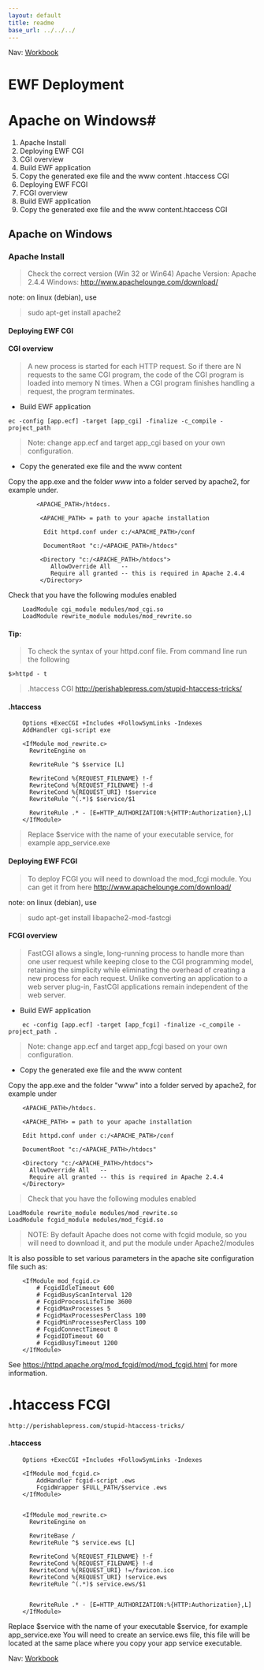 ```yaml
---
layout: default
title: readme
base_url: ../../../
---
```

Nav: [Workbook](../../workbook)

EWF Deployment 
==============

# Apache on Windows#

1. Apache Install
2. Deploying EWF CGI
3. CGI overview
  1. Build EWF application
  2. Copy the generated exe file and the www content .htaccess CGI
4. Deploying EWF FCGI
5. FCGI overview
  1. Build EWF application
  2. Copy the generated exe file and the www content.htaccess CGI



## Apache on Windows

### Apache Install

>Check the correct version (Win 32 or Win64)
>Apache Version:  Apache 2.4.4 
>Windows: http://www.apachelounge.com/download/

note: on linux (debian), use 
> sudo apt-get install apache2

#### Deploying EWF CGI

#### CGI overview
>A new process is started for each HTTP request. So if there are N requests to the same 
>CGI program, the code of the CGI program is loaded into memory N times.
>When a CGI program finishes handling a request,  the program terminates.

* Build EWF application

```ec -config [app.ecf] -target [app_cgi] -finalize -c_compile -project_path```


>Note: change app.ecf and target app_cgi  based on your own configuration.

* Copy the generated exe file and the www content 

Copy the app.exe and the folder _www_  into a folder served by apache2, for example under.


```
        <APACHE_PATH>/htdocs. 
        
         <APACHE_PATH> = path to your apache installation

          Edit httpd.conf under c:/<APACHE_PATH>/conf

          DocumentRoot "c:/<APACHE_PATH>/htdocs"

         <Directory "c:/<APACHE_PATH>/htdocs">
            AllowOverride All   --
            Require all granted -- this is required in Apache 2.4.4
         </Directory>
```

Check that you have the following modules enabled

```
    LoadModule cgi_module modules/mod_cgi.so
    LoadModule rewrite_module modules/mod_rewrite.so
```

#### Tip:
>To check the syntax of your httpd.conf file. From command line run the following 

    $>httpd - t


>.htaccess CGI
    http://perishablepress.com/stupid-htaccess-tricks/

#### .htaccess

```
    Options +ExecCGI +Includes +FollowSymLinks -Indexes
    AddHandler cgi-script exe
    
    <IfModule mod_rewrite.c>
      RewriteEngine on
    
      RewriteRule ^$ $service [L]
    
      RewriteCond %{REQUEST_FILENAME} !-f
      RewriteCond %{REQUEST_FILENAME} !-d
      RewriteCond %{REQUEST_URI} !$service
      RewriteRule ^(.*)$ $service/$1 
      
      RewriteRule .* - [E=HTTP_AUTHORIZATION:%{HTTP:Authorization},L]
    </IfModule>
```

>Replace $service with the name of your executable service, for example app_service.exe


#### Deploying EWF FCGI
>To deploy FCGI you will need to download the mod_fcgi module. 
>You can get it from here http://www.apachelounge.com/download/

note: on linux (debian), use 
> sudo apt-get install libapache2-mod-fastcgi

#### FCGI overview
>FastCGI allows a single, long-running process to handle more than one user request while keeping close to the CGI programming model, retaining the simplicity while eliminating the overhead of creating a new process for each request. Unlike converting an application to a web server plug-in, FastCGI applications remain independent of the web server.

* Build EWF application

```    ec -config [app.ecf] -target [app_fcgi] -finalize -c_compile -project_path .```

>Note: change app.ecf and target app_fcgi  based on your own configuration.

* Copy the generated exe file and the www content 

Copy the app.exe and the folder "www"  into a folder served by apache2, for example under

```
    <APACHE_PATH>/htdocs. 
    
    <APACHE_PATH> = path to your apache installation

    Edit httpd.conf under c:/<APACHE_PATH>/conf

    DocumentRoot "c:/<APACHE_PATH>/htdocs"

    <Directory "c:/<APACHE_PATH>/htdocs">
      AllowOverride All   --
      Require all granted -- this is required in Apache 2.4.4
    </Directory>
```

>Check that you have the following modules enabled

    LoadModule rewrite_module modules/mod_rewrite.so
    LoadModule fcgid_module modules/mod_fcgid.so

>NOTE: By default Apache does not come with fcgid module, so you will need to download it, and put the module under Apache2/modules

It is also possible to set various parameters in the apache site configuration file such as:
```
	<IfModule mod_fcgid.c>
		# FcgidIdleTimeout 600
		# FcgidBusyScanInterval 120
		# FcgidProcessLifeTime 3600
		# FcgidMaxProcesses 5
		# FcgidMaxProcessesPerClass 100
		# FcgidMinProcessesPerClass 100
		# FcgidConnectTimeout 8
		# FcgidIOTimeout 60
		# FcgidBusyTimeout 1200
	</IfModule>
```		
See https://httpd.apache.org/mod_fcgid/mod/mod_fcgid.html for more information.

# .htaccess FCGI

```
http://perishablepress.com/stupid-htaccess-tricks/
```

#### .htaccess
```
    Options +ExecCGI +Includes +FollowSymLinks -Indexes
    
    <IfModule mod_fcgid.c>
	    AddHandler fcgid-script .ews
    	FcgidWrapper $FULL_PATH/$service .ews
    </IfModule>
    
    
    <IfModule mod_rewrite.c>
      RewriteEngine on
    
      RewriteBase /
      RewriteRule ^$ service.ews [L]
    
      RewriteCond %{REQUEST_FILENAME} !-f
      RewriteCond %{REQUEST_FILENAME} !-d
      RewriteCond %{REQUEST_URI} !=/favicon.ico
      RewriteCond %{REQUEST_URI} !service.ews
      RewriteRule ^(.*)$ service.ews/$1 
      
      
      RewriteRule .* - [E=HTTP_AUTHORIZATION:%{HTTP:Authorization},L]
    </IfModule>
```

Replace $service with the name of your executable $service, for example app_service.exe
You will need to create an service.ews file, this file will be located at the same place where you copy your app service executable.

Nav: [Workbook](../../workbook)
